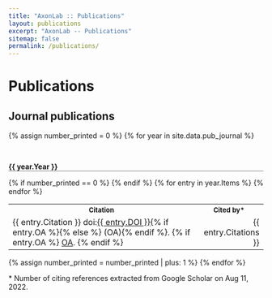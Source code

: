 ```yaml
---
title: "AxonLab :: Publications"
layout: publications
excerpt: "AxonLab -- Publications"
sitemap: false
permalink: /publications/
---
```


# Publications

## Journal publications

{% assign number_printed = 0 %}
{% for year in site.data.pub_journal %}

<p style="font-weight: bold; border-bottom: 1px solid #888; padding: 30px 0 0">{{ year.Year }}</p>
<table>
  {% if number_printed == 0 %}
  <tr style="font-size: small">
    <th>Citation</th>
    <th>Cited by*</th>
  </tr>
  {% endif %}
  {% for entry in year.Items %}
  <tr>
    <td>
      {{ entry.Citation }}
      doi:<a href="https://doi.org/{{ entry.DOI }}">{{ entry.DOI }}</a>{% if entry.OA %}{% else %} (OA){% endif %}.
      {% if entry.OA %}
      <a href="{{ entry.OA }}">OA</a>.
      {% endif %}
    </td>
    <td style="text-align:right">
      {{ entry.Citations }}
    </td>
  </tr>
  {% endfor %}
</table>
{% assign number_printed = number_printed | plus: 1 %}
{% endfor %}

\* Number of citing references extracted from Google Scholar on Aug 11, 2022.
